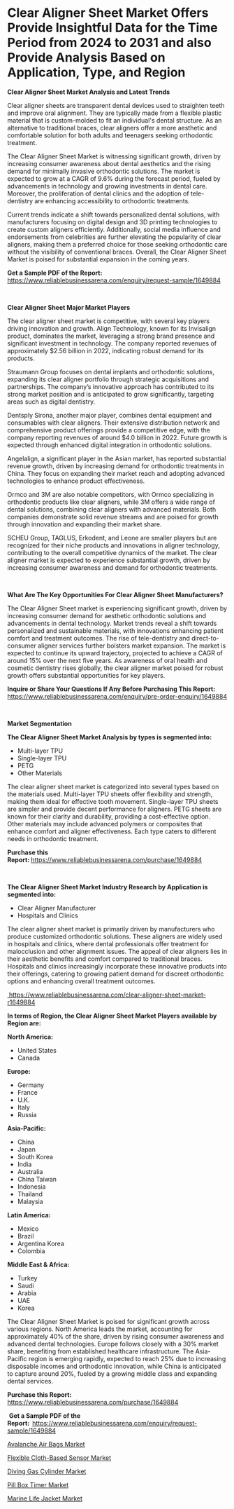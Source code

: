 <p><h1>Clear Aligner Sheet Market Offers Provide Insightful Data for the Time Period from 2024 to 2031 and also Provide Analysis Based on Application, Type, and Region</h1></p><p><strong>Clear Aligner Sheet Market Analysis and Latest Trends</strong></p>
<p><p>Clear aligner sheets are transparent dental devices used to straighten teeth and improve oral alignment. They are typically made from a flexible plastic material that is custom-molded to fit an individual's dental structure. As an alternative to traditional braces, clear aligners offer a more aesthetic and comfortable solution for both adults and teenagers seeking orthodontic treatment.</p><p>The Clear Aligner Sheet Market is witnessing significant growth, driven by increasing consumer awareness about dental aesthetics and the rising demand for minimally invasive orthodontic solutions. The market is expected to grow at a CAGR of 9.6% during the forecast period, fueled by advancements in technology and growing investments in dental care. Moreover, the proliferation of dental clinics and the adoption of tele-dentistry are enhancing accessibility to orthodontic treatments.</p><p>Current trends indicate a shift towards personalized dental solutions, with manufacturers focusing on digital design and 3D printing technologies to create custom aligners efficiently. Additionally, social media influence and endorsements from celebrities are further elevating the popularity of clear aligners, making them a preferred choice for those seeking orthodontic care without the visibility of conventional braces. Overall, the Clear Aligner Sheet Market is poised for substantial expansion in the coming years.</p></p>
<p><strong>Get a Sample PDF of the Report:&nbsp;</strong> <a href="https://www.reliablebusinessarena.com/enquiry/request-sample/1649884?utm_campaign=1285&utm_medium=2&utm_source=Github&utm_content=ia&utm_term=25092024&utm_id=clear-aligner-sheet">https://www.reliablebusinessarena.com/enquiry/request-sample/1649884</a></p>
<p>&nbsp;</p>
<p><strong>Clear Aligner Sheet Major Market Players</strong></p>
<p><p>The clear aligner sheet market is competitive, with several key players driving innovation and growth. Align Technology, known for its Invisalign product, dominates the market, leveraging a strong brand presence and significant investment in technology. The company reported revenues of approximately $2.56 billion in 2022, indicating robust demand for its products.</p><p>Straumann Group focuses on dental implants and orthodontic solutions, expanding its clear aligner portfolio through strategic acquisitions and partnerships. The company’s innovative approach has contributed to its strong market position and is anticipated to grow significantly, targeting areas such as digital dentistry.</p><p>Dentsply Sirona, another major player, combines dental equipment and consumables with clear aligners. Their extensive distribution network and comprehensive product offerings provide a competitive edge, with the company reporting revenues of around $4.0 billion in 2022. Future growth is expected through enhanced digital integration in orthodontic solutions.</p><p>Angelalign, a significant player in the Asian market, has reported substantial revenue growth, driven by increasing demand for orthodontic treatments in China. They focus on expanding their market reach and adopting advanced technologies to enhance product effectiveness.</p><p>Ormco and 3M are also notable competitors, with Ormco specializing in orthodontic products like clear aligners, while 3M offers a wide range of dental solutions, combining clear aligners with advanced materials. Both companies demonstrate solid revenue streams and are poised for growth through innovation and expanding their market share.</p><p>SCHEU Group, TAGLUS, Erkodent, and Leone are smaller players but are recognized for their niche products and innovations in aligner technology, contributing to the overall competitive dynamics of the market. The clear aligner market is expected to experience substantial growth, driven by increasing consumer awareness and demand for orthodontic treatments.</p></p>
<p>&nbsp;</p>
<p><strong>What Are The Key Opportunities For Clear Aligner Sheet Manufacturers?</strong></p>
<p><p>The Clear Aligner Sheet market is experiencing significant growth, driven by increasing consumer demand for aesthetic orthodontic solutions and advancements in dental technology. Market trends reveal a shift towards personalized and sustainable materials, with innovations enhancing patient comfort and treatment outcomes. The rise of tele-dentistry and direct-to-consumer aligner services further bolsters market expansion. The market is expected to continue its upward trajectory, projected to achieve a CAGR of around 15% over the next five years. As awareness of oral health and cosmetic dentistry rises globally, the clear aligner market poised for robust growth offers substantial opportunities for key players.</p></p>
<p><strong>Inquire or Share Your Questions If Any Before Purchasing This Report:</strong> <a href="https://www.reliablebusinessarena.com/enquiry/pre-order-enquiry/1649884?utm_campaign=1285&utm_medium=2&utm_source=Github&utm_content=ia&utm_term=25092024&utm_id=clear-aligner-sheet">https://www.reliablebusinessarena.com/enquiry/pre-order-enquiry/1649884</a></p>
<p>&nbsp;</p>
<p><strong>Market Segmentation</strong></p>
<p><strong>The Clear Aligner Sheet Market Analysis by types is segmented into:</strong></p>
<p><ul><li>Multi-layer TPU</li><li>Single-layer TPU</li><li>PETG</li><li>Other Materials</li></ul></p>
<p><p>The clear aligner sheet market is categorized into several types based on the materials used. Multi-layer TPU sheets offer flexibility and strength, making them ideal for effective tooth movement. Single-layer TPU sheets are simpler and provide decent performance for aligners. PETG sheets are known for their clarity and durability, providing a cost-effective option. Other materials may include advanced polymers or composites that enhance comfort and aligner effectiveness. Each type caters to different needs in orthodontic treatment.</p></p>
<p><strong>Purchase this Report:&nbsp;</strong><a href="https://www.reliablebusinessarena.com/purchase/1649884?utm_campaign=1285&utm_medium=2&utm_source=Github&utm_content=ia&utm_term=25092024&utm_id=clear-aligner-sheet">https://www.reliablebusinessarena.com/purchase/1649884</a></p>
<p>&nbsp;</p>
<p><strong>The Clear Aligner Sheet Market Industry Research by Application is segmented into:</strong></p>
<p><ul><li>Clear Aligner Manufacturer</li><li>Hospitals and Clinics</li></ul></p>
<p><p>The clear aligner sheet market is primarily driven by manufacturers who produce customized orthodontic solutions. These aligners are widely used in hospitals and clinics, where dental professionals offer treatment for malocclusion and other alignment issues. The appeal of clear aligners lies in their aesthetic benefits and comfort compared to traditional braces. Hospitals and clinics increasingly incorporate these innovative products into their offerings, catering to growing patient demand for discreet orthodontic options and enhancing overall treatment outcomes.</p></p>
<p><a href="https://www.reliablebusinessarena.com/clear-aligner-sheet-market-r1649884?utm_campaign=1285&utm_medium=2&utm_source=Github&utm_content=ia&utm_term=25092024&utm_id=clear-aligner-sheet">&nbsp;https://www.reliablebusinessarena.com/clear-aligner-sheet-market-r1649884</a></p>
<p><strong>In terms of Region, the Clear Aligner Sheet Market Players available by Region are:</strong></p>
<p>
    <p> <strong> North America: </strong>
        <ul>
            <li>United States</li>
            <li>Canada</li>
        </ul>
        </p> 
    <p> <strong> Europe: </strong>
        <ul>
            <li>Germany</li>
            <li>France</li>
            <li>U.K.</li>
            <li>Italy</li>
            <li>Russia</li>
        </ul>
        </p> 
    <p> <strong> Asia-Pacific: </strong>
        <ul>
            <li>China</li>
            <li>Japan</li>
            <li>South Korea</li>
            <li>India</li>
            <li>Australia</li>
            <li>China Taiwan</li>
            <li>Indonesia</li>
            <li>Thailand</li>
            <li>Malaysia</li>
        </ul>
        </p> 
    <p> <strong> Latin America: </strong>
        <ul>
            <li>Mexico</li>
            <li>Brazil</li>
            <li>Argentina Korea</li>
            <li>Colombia</li>
        </ul>
        </p> 
    <p> <strong> Middle East & Africa: </strong>
        <ul>
            <li>Turkey</li>
            <li>Saudi</li>
            <li>Arabia</li>
            <li>UAE</li>
            <li>Korea</li>
        </ul>
    </p>
    </p>
<p><p>The Clear Aligner Sheet Market is poised for significant growth across various regions. North America leads the market, accounting for approximately 40% of the share, driven by rising consumer awareness and advanced dental technologies. Europe follows closely with a 30% market share, benefiting from established healthcare infrastructure. The Asia-Pacific region is emerging rapidly, expected to reach 25% due to increasing disposable incomes and orthodontic innovation, while China is anticipated to capture around 20%, fueled by a growing middle class and expanding dental services.</p></p>
<p><strong>Purchase this Report: </strong><a href="https://www.reliablebusinessarena.com/purchase/1649884?utm_campaign=1285&utm_medium=2&utm_source=Github&utm_content=ia&utm_term=25092024&utm_id=clear-aligner-sheet">https://www.reliablebusinessarena.com/purchase/1649884</a></p>
<p>&nbsp;<strong>Get a Sample PDF of the Report:&nbsp;&nbsp;</strong><a href="https://www.reliablebusinessarena.com/enquiry/request-sample/1649884?utm_campaign=1285&utm_medium=2&utm_source=Github&utm_content=ia&utm_term=25092024&utm_id=clear-aligner-sheet">https://www.reliablebusinessarena.com/enquiry/request-sample/1649884</a></p>
<p><strong></strong></p>
<p><p><a href="https://issuu.com/reportprime-2/docs/avalanche-air-bags-market-size-2030_c56337df94b447?utm_campaign=1285&utm_medium=2&utm_source=Github&utm_content=ia&utm_term=25092024&utm_id=clear-aligner-sheet">Avalanche Air Bags Market</a></p><p><a href="https://github.com/joannesouthgate/Market-Research-Report-List-5/blob/main/flexible-cloth-based-sensor-market.md?utm_campaign=1285&utm_medium=2&utm_source=Github&utm_content=ia&utm_term=25092024&utm_id=clear-aligner-sheet">Flexible Cloth-Based Sensor Market</a></p><p><a href="https://www.linkedin.com/pulse/diving-gas-cylinder-market-strategic-insights-product-wlhve?trackingId=wgGdNx%2FwRKayC%2B6SlGhDvA%3D%3D&utm_campaign=1285&utm_medium=2&utm_source=Github&utm_content=ia&utm_term=25092024&utm_id=clear-aligner-sheet">Diving Gas Cylinder Market</a></p><p><a href="https://issuu.com/reportprime-2/docs/pill-box-timer-market-size-2030.ppt_45d3bd6ff08152?utm_campaign=1285&utm_medium=2&utm_source=Github&utm_content=ia&utm_term=25092024&utm_id=clear-aligner-sheet">Pill Box Timer Market</a></p><p><a href="https://www.linkedin.com/pulse/global-marine-life-jacket-industry-analysis-report-market-qtf4e?trackingId=FBofqD3dS8aVRtkSujxlrA%3D%3D&utm_campaign=1285&utm_medium=2&utm_source=Github&utm_content=ia&utm_term=25092024&utm_id=clear-aligner-sheet">Marine Life Jacket Market</a></p></p>